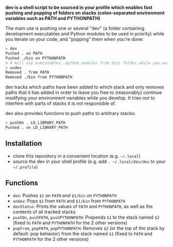 **dev is a shell script to be sourced in your profile which enables fast pushing and popping of folders on stacks (colon-separated environment variables such as PATH and PYTHONPATH)**

The main use is pushing one or several "dev" (a folder containing development executables and Python modules to be used in priority) while you iterate on your code, and "popping" them when you're done:

```sh
> dev
Pushed . on PATH
Pushed ./bin on PYTHONPATH
> # Will use executables, python modules from this folder while you work on your code
> undev
Removed . from PATH
Removed ./bin from PYTHONPATH
```

dev tracks which paths have been added to which stack and only removes paths that it has added in order to leave you free to (reasonably) continue modifying your environment variables while you develop. It tries not to interfere with parts of stacks it is not responsible of.

dev also provides functions to push paths to arbitrary stacks:
```sh
> pushOn . LD_LIBRARY_PATH
Pushed . on LD_LIBRARY_PATH 
```

Installation
------------

* clone this repository in a convenient location (e.g. `~/.local`)
* source the dev in your shell profile (e.g. add `. ~/.local/dev/dev` to your `~/.profile`)

Functions
---------

* `dev`: Pushes `$1` on `PATH` and `$1/bin` on `PYTHONPATH`
* `undev`: Pops `$1` from `PATH` and `$1/bin` from `PYTHONPATH`
* `devStatus`: Prints the values of `PATH` and `PYTHONPATH`, as well as the contents of  all tracked stacks
* `pushOn`, `pushPATH`, `pushPYTHONPATH`: Prepends `$1` to the stack named `$2` (fixed to `PATH` and `PYTHONPATH` for the 2 other versions)
* `popFrom`, `popPATH`, `popPYTHONPATH`: Removes `$2` (or the top of the stack by default: pop behavior) from the stack named `$1` (fixed to `PATH` and `PYTHONPATH` for the 2 other versions)

